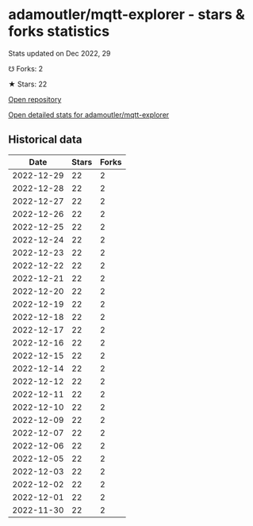 # adamoutler/mqtt-explorer - stars & forks statistics

Stats updated on Dec 2022, 29

☋ Forks: 2

★ Stars: 22

[Open repository](https://github.com/adamoutler/mqtt-explorer)

[Open detailed stats for adamoutler/mqtt-explorer](https://reviewgithub.com/rep/adamoutler/mqtt-explorer)

## Historical data
| Date | Stars | Forks |
|------|-------|-------|
| 2022-12-29 | 22 | 2 | 
| 2022-12-28 | 22 | 2 | 
| 2022-12-27 | 22 | 2 | 
| 2022-12-26 | 22 | 2 | 
| 2022-12-25 | 22 | 2 | 
| 2022-12-24 | 22 | 2 | 
| 2022-12-23 | 22 | 2 | 
| 2022-12-22 | 22 | 2 | 
| 2022-12-21 | 22 | 2 | 
| 2022-12-20 | 22 | 2 | 
| 2022-12-19 | 22 | 2 | 
| 2022-12-18 | 22 | 2 | 
| 2022-12-17 | 22 | 2 | 
| 2022-12-16 | 22 | 2 | 
| 2022-12-15 | 22 | 2 | 
| 2022-12-14 | 22 | 2 | 
| 2022-12-12 | 22 | 2 | 
| 2022-12-11 | 22 | 2 | 
| 2022-12-10 | 22 | 2 | 
| 2022-12-09 | 22 | 2 | 
| 2022-12-07 | 22 | 2 | 
| 2022-12-06 | 22 | 2 | 
| 2022-12-05 | 22 | 2 | 
| 2022-12-03 | 22 | 2 | 
| 2022-12-02 | 22 | 2 | 
| 2022-12-01 | 22 | 2 | 
| 2022-11-30 | 22 | 2 | 


